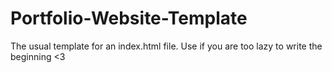 # Portfolio-Website-Template
The usual template for an index.html file. Use if you are too lazy to write the beginning &lt;3
